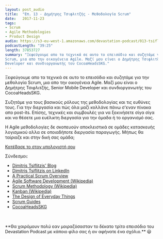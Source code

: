 ```yaml
---
layout: post_audio
title:  "Επ. 13 - Δημήτρης Τσιφλιτζής - Μεθοδολογία Scrum"
date:   2017-11-23
tags:
- Scrum
- Agile Methodologies
- Product Design
audio: https://s3-eu-west-1.amazonaws.com/devastation-podcast/013-tsiflitzis-scrum-methodology.mp3
podcastLength: "39:25"
length: 37853727
summary: "Ξεφεύγουμε απο τα τεχνικά σε αυτο το επεισόδιο και συζητάμε για την μεθολογία
Scrum, μια απο την οικογένεια Agile. Μαζί μου είναι ο Δημήτρης Τσιφλιτζής, Senior Mobile
Developer και συνδιοργανωτής του CocoaHeadsSKG."
---
```

Ξεφεύγουμε απο τα τεχνικά σε αυτο το επεισόδιο και συζητάμε για την μεθολογία Scrum, μια απο
την οικογένεια Agile. Μαζί μου είναι ο Δημήτρης Τσιφλιτζής, Senior Mobile Developer και
συνδιοργανωτής του CocoaHeadsSKG.

Συζητάμε για τους βασικούς ρόλους της μεθοδολογίας και τις ευθύνες τους. Για την διεργασία
και πώς όλα μαζί κολλάνε πάνω σ'εναν πίνακα απο post-its. Επίσης, τεχνικές και συμβουλές για
να ξεκινήσετε σίγα σίγα και να θέσετε μια ευέλικτη διεργασία για την όμαδα ή το οργανισμό σας.

Η Agile μεθοδολογίες δε σκοπευούν αποκλειστικά σε ομάδες κατασκευής λογισμικού αλλα σε
οποιαδήποτε διεργασία παραγωγής. Μήπως θα ταίριαζε και στην δική σας ομάδα;

<a href="{{page.audio}}" target="_blank"><i class="fa fa-cloud-download"></i> Κατέβασε το στον υπολογιστή σου</a>

Σύνδεσμοι:

* <a href="https://medium.com/@tsif" target="_blank">Dimitris Tsiflitzis' Blog</a>
* <a href="https://www.linkedin.com/in/dimitri-james-tsiflitzis-3964a49/" target="_blank">Dimitris Tsiflitzis on LinkedIn</a>
* <a href="https://hackernoon.com/a-practical-scrum-overview-f46810295e8b" target="_blank">A Practical Scrum Overview</a>
* <a href="https://en.wikipedia.org/wiki/Agile_software_development" target="_blank">Agile Software Development (Wikipedia)</a>
* <a href="https://en.wikipedia.org/wiki/Scrum_(software_development)" target="_blank">Scrum Methodology (Wikipedia)</a>
* <a href="https://en.wikipedia.org/wiki/Kanban" target="_blank">Kanban (Wikipedia)</a>
* <a href="https://en.wikipedia.org/wiki/The_Design_of_Everyday_Things" target="_blank">The Design of Everyday Things</a>
* <a href="http://www.scrumguides.org/index.html" target="_blank">Scrum Guides</a>
* <a href="https://www.meetup.com/CocoaHeadsSKG/" target="_blank">CocoaHeadsSKG</a>

<br/>
<br/>
**Θα χαιρόμουν πολύ εαν μοιραζόσασταν το δέκατο τρίτο επεισόδιο του Devastation
Podcast με κάποιο φίλο σας ή αν αφήνατε ένα σχόλιο.** 😃
